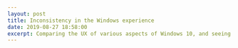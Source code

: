```yaml
---
layout: post
title: Inconsistency in the Windows experience
date: 2019-08-27 18:58:00
excerpt: Comparing the UX of various aspects of Windows 10, and seeing how inconsistent the experience is.
---
```


<!-- TODO: Cover things like difference in installers and window visual styles between Office, Edge, and VS, noting that none use MSIs, etc. -->

